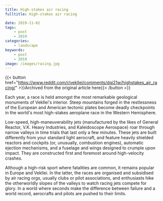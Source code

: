 ```yaml
---
title: High-stakes air racing
fulltitle: High-stakes air racing

date: 2019-11-02
tags:
    - post
    - 2019
categories:
    - landscape
keywords:
    - post
    - 2019
image: /images/racing.jpg
---
```

{{< button href="https://www.reddit.com/r/vekllei/comments/dqj21w/highstakes_air_racing/" >}}Archived from the original article here{{< /button >}}

Each year, a race is held amongst the most remarkable geological monuments of Vekllei's interior. Steep mountains forged in the restlessness of the European and American tectonic plates become deadly checkpoints in the world's most high-stakes aeroplane race in the Western Hemisphere.

Low-speed, high-maneuverability jets (manufactured by the likes of General Reactor, V.K. Heavy Industries, and Kaleidoscope Aerospace) roar through narrow valleys in time trials that last only a few minutes. These jets are built differently from your standard light aerocraft, and feature heavily shielded reactors and cockpits (or, unusually, combustion engines), automatic ejection mechanisms, and a fuselage and wings designed to crumple upon impact. They are constructed first and foremost around high-velocity crashes.

Although a high-risk sport where fatalities are common, it remains popular in Europe and Vekllei. In the latter, the races are organised and subsidised by air racing orgs, usually clubs or pilot associations, and enthusiasts hike the otherworldly slopes of the valleys to watch racing jets compete for glory. In a world where seconds make the difference between failure and a world record, aerocrafts and pilots are pushed to their limits.

